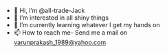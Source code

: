 - 👋 Hi, I’m @all-trade-Jack
- 👀 I’m interested in all shiny things
- 🌱 I’m currently learning whatever I get my hands on
- 📫 How to reach me- Send me a mail on varunprakash_1989@yahoo.com

<!---
all-trade-Jack/all-trade-Jack is a ✨ special ✨ repository because its `README.md` (this file) appears on your GitHub profile.
You can click the Preview link to take a look at your changes.
--->
